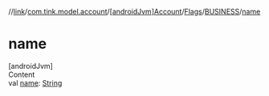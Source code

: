 //[link](../../../../index.md)/[com.tink.model.account](../../../index.md)/[[androidJvm]Account](../../index.md)/[Flags](../index.md)/[BUSINESS](index.md)/[name](name.md)



# name  
[androidJvm]  
Content  
val [name](name.md): [String](https://kotlinlang.org/api/latest/jvm/stdlib/kotlin/-string/index.html)  



